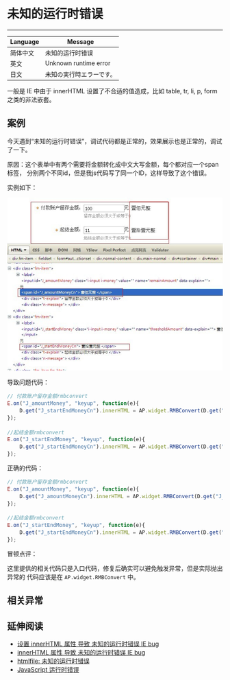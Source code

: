 
# 未知的运行时错误

----

| Language | Message                  |
|----------|--------------------------|
| 简体中文 | 未知的运行时错误         |
| 英文     | Unknown runtime error    |
| 日文     | 未知の実行時エラーです。 |

一般是 IE 中由于 innerHTML 设置了不合适的值造成，比如 table, tr, li, p, form 之类的非法嵌套。


## 案例

今天遇到“未知的运行时错误”，调试代码都是正常的，效果展示也是正常的，调试了一下。

原因：这个表单中有两个需要将金额转化成中文大写金额，每个都对应一个span标签，
分别两个不同id，但是我js代码写了同一个ID，这样导致了这个错误。

实例如下：

![](../public/images/unknown-runtime-error-1.jpg)

导致问题代码：

```javascript
// 付款账户留存金额rmbconvert
E.on("J_amountMoney", "keyup", function(e){
    D.get("J_startEndMoneyCn").innerHTML = AP.widget.RMBConvert(D.get("J_amountMoney").value);
});

//起结金额rmbconvert
E.on("J_startEndMoney", "keyup", function(e){
    D.get("J_startEndMoneyCn").innerHTML = AP.widget.RMBConvert(D.get("J_startEndMoney").value);
});
```

正确的代码：

```javascript
// 付款账户留存金额rmbconvert
E.on("J_amountMoney", "keyup", function(e){
    D.get("J_amountMoneyCn").innerHTML = AP.widget.RMBConvert(D.get("J_amountMoney").value);
});

//起结金额rmbconvert
E.on("J_startEndMoney", "keyup", function(e){
    D.get("J_startEndMoneyCn").innerHTML = AP.widget.RMBConvert(D.get("J_startEndMoney").value);
});
```

冒顿点评：

这里提供的相关代码只是入口代码，修复后确实可以避免触发异常，但是实际抛出异常的
代码应该是在 `AP.widget.RMBConvert` 中。

## 相关异常


## 延伸阅读

* [设置 innerHTML 属性 导致 未知的运行时错误 IE bug](http://www.leakon.com/archives/41)
* [innerHTML 属性 导致 未知的运行时错误 IE bug](http://www.cnblogs.com/it563/articles/1178067.html)
* [htmlfile: 未知的运行时错误](http://wenqingluomo.blog.163.com/blog/static/7917174020106531238488/)
* [JavaScript 运行时错误](http://msdn.microsoft.com/zh-cn/library/1dk3k160%28v=vs.94%29.aspx)

